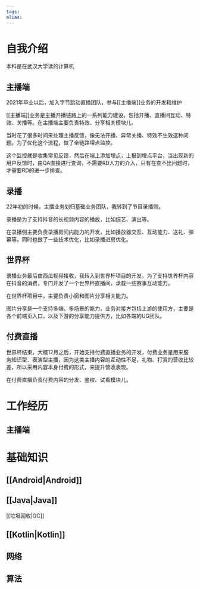 ```yaml
---
tags: 
alias:
---
```

# 自我介绍
本科是在武汉大学读的计算机
## 主播端
2021年毕业以后，加入字节跳动直播团队，参与[[主播端]]业务的开发和维护

[[主播端]]业务是主播开播链路上的一系列能力建设，包括开播、直播间互动、特效、关播等。在主播端主要负责特效、分享相关模块儿。

当时花了很多时间来处理主播反馈，像无法开播、异常关播、特效不生效这种问题。为了优化这个流程，做了全链路埋点监控。

这个监控就是收集常见反馈，然后在端上添加埋点，上报到埋点平台，当出现新的用户反馈时，由QA直接进行查询，不需要RD人力的介入，只有在查不出问题时，才需要RD的进一步排查。
## 录播
22年初的时候，主播业务划归基础业务团队，我转到了节目录播侧。

录播是为了支持抖音的长视频内容的播放，比如综艺、演出等。

在录播侧主要负责录播房间内能力的开发，比如播放器交互、互动能力、送礼、弹幕等。同时也做了一些技术优化，比如录播进房优化。
## 世界杯
录播业务最后由西瓜视频接收，我转入到世界杯项目的开发。为了支持世界杯内容在抖音的消费，专门开发了一个世界杯直播间，承载一些赛事互动能力。

在世界杯项目中，主要负责小窗和图片分享相关能力。

图片分享是一个支持多端、多场景的能力，业务对接方包括上游的使用方，主要是各个前端页入口，以及下游的分享能力提供方，比如各端的UG团队。
## 付费直播
世界杯结束，大概12月之后，开始支持付费直播业务的开发，付费业务是用来服务知识型、表演型主播，因为这类主播内容的互动性不足，礼物、打赏的营收比较差，所以采用内容本身付费的形式，来提升营收表现。

在付费直播负责付费内容的分发、鉴权、试看模块儿。
# 工作经历
## 主播端

# 基础知识
## [[Android|Android]] 
## [[Java|Java]] 

[[垃圾回收|GC]]
## [[Kotlin|Kotlin]] 
## 网络
## 算法



